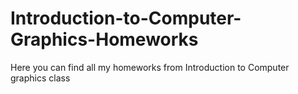 # Introduction-to-Computer-Graphics-Homeworks
Here you can find all my homeworks from Introduction to Computer graphics class
